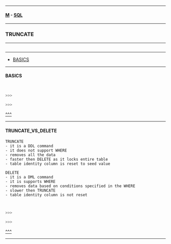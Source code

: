
---

#### [M](https://github.com/ttltrk/TTT/blob/master/menu.md) - [SQL](https://github.com/ttltrk/TTT/blob/master/SQL/SQL.md)

---

### TRUNCATE

---

```

```

---

* [BASICS](#BASICS)


---

#### BASICS

```sql


>>>

>>>
```


[^^^](#TRUNCATE)

---

#### TRUNCATE_VS_DELETE

```
TRUNCATE
- it is a DDL command
- it does not support WHERE
- removes all the data
- faster then DELETE as it locks entire table
- table identity column is reset to seed value

DELETE
- it is a DML command
- it is supports WHERE
- removes data based on conditions specified in the WHERE
- slower then TRUNCATE
- table identity column is not reset 
```

```sql


>>>

>>>
```


[^^^](#TRUNCATE)

---
